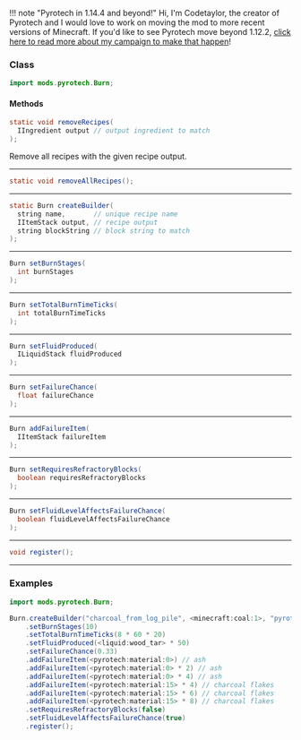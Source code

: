 !!! note "Pyrotech in 1.14.4 and beyond!"
    Hi, I'm Codetaylor, the creator of Pyrotech and I would love to work on moving the mod to more recent versions of Minecraft. If you'd like to see Pyrotech move beyond 1.12.2, [click here to read more about my campaign to make that happen](https://bit.ly/2KaxA3Hd)!

### Class

```java
import mods.pyrotech.Burn;
```

#### Methods

```java
static void removeRecipes(
  IIngredient output // output ingredient to match
);
```

Remove all recipes with the given recipe output.

---


```java
static void removeAllRecipes();
```


---


```java
static Burn createBuilder(
  string name,       // unique recipe name
  IItemStack output, // recipe output
  string blockString // block string to match
);
```


---

```java
Burn setBurnStages(
  int burnStages
);
```


---


```java
Burn setTotalBurnTimeTicks(
  int totalBurnTimeTicks
);
```


---


```java
Burn setFluidProduced(
  ILiquidStack fluidProduced
);
```


---


```java
Burn setFailureChance(
  float failureChance
);
```


---


```java
Burn addFailureItem(
  IItemStack failureItem
);
```


---


```java
Burn setRequiresRefractoryBlocks(
  boolean requiresRefractoryBlocks
);
```


---


```java
Burn setFluidLevelAffectsFailureChance(
  boolean fluidLevelAffectsFailureChance
);
```


---


```java
void register();
```


---


### Examples

```java
import mods.pyrotech.Burn;

Burn.createBuilder("charcoal_from_log_pile", <minecraft:coal:1>, "pyrotech:log_pile:*")
    .setBurnStages(10)
    .setTotalBurnTimeTicks(8 * 60 * 20)
    .setFluidProduced(<liquid:wood_tar> * 50)
    .setFailureChance(0.33)
    .addFailureItem(<pyrotech:material:0>) // ash
    .addFailureItem(<pyrotech:material:0> * 2) // ash
    .addFailureItem(<pyrotech:material:0> * 4) // ash
    .addFailureItem(<pyrotech:material:15> * 4) // charcoal flakes
    .addFailureItem(<pyrotech:material:15> * 6) // charcoal flakes
    .addFailureItem(<pyrotech:material:15> * 8) // charcoal flakes
    .setRequiresRefractoryBlocks(false)
    .setFluidLevelAffectsFailureChance(true)
    .register();
```
